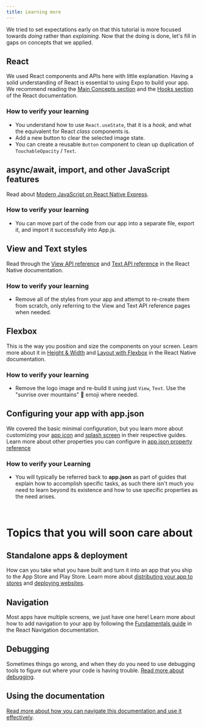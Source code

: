 ```yaml
---
title: Learning more
---
```


We tried to set expectations early on that this tutorial is more focused towards _doing_ rather than _explaining_. Now that the doing is done, let's fill in gaps on concepts that we applied.

## React

We used React components and APIs here with little explanation. Having a solid understanding of React is essential to using Expo to build your app. We recommend reading the [Main Concepts section](https://reactjs.org/docs/hello-world.html) and the [Hooks section](https://reactjs.org/docs/hooks-intro.html) of the React documentation.

<!-- TODO: replace this recommendation with the react-native tutorial when it's live -->

### How to verify your learning

- You understand how to use `React.useState`, that it is a _hook_, and what the equivalent for React _class_ components is.
- Add a new button to clear the selected image state.
- You can create a reusable `Button` component to clean up duplication of `TouchableOpacity` / `Text`.

## async/await, import, and other JavaScript features

Read about [Modern JavaScript on React Native Express](http://www.reactnativeexpress.com/modern_javascript).

### How to verify your learning

- You can move part of the code from our app into a separate file, export it, and import it successfully into App.js.

## View and Text styles

Read through the [View API reference](https://reactnative.dev/docs/view) and [Text API reference](https://reactnative.dev/docs/text) in the React Native documentation.

### How to verify your learning

- Remove all of the styles from your app and attempt to re-create them from scratch, only referring to the View and Text API reference pages when needed.

## Flexbox

This is the way you position and size the components on your screen. Learn more about it in [Height & Width](https://reactnative.dev/docs/height-and-width) and [Layout with Flexbox](https://reactnative.dev/docs/flexbox) in the React Native documentation.

### How to verify your learning

- Remove the logo image and re-build it using just `View`, `Text`. Use the "sunrise over mountains" 🌄 emoji where needed.

## Configuring your app with app.json

We covered the basic minimal configuration, but you learn more about customizing your [app icon](../guides/app-icons.md) and [splash screen](../guides/splash-screens.md) in their respective guides. Learn more about other properties you can configure in [app.json property reference](../workflow/configuration.md)

### How to verify your Learning

- You will typically be referred back to **app.json** as part of guides that explain how to accomplish specific tasks, as such there isn't much you need to learn beyond its existence and how to use specific properties as the need arises.

<br />

# Topics that you will soon care about

## Standalone apps & deployment

How can you take what you have built and turn it into an app that you ship to the App Store and Play Store. Learn more about [distributing your app to stores](../distribution/introduction.md) and [deploying websites](../distribution/publishing-websites.md).

## Navigation

Most apps have multiple screens, we just have one here! Learn more about how to add navigation to your app by following the [Fundamentals guide](https://reactnavigation.org/docs/getting-started) in the React Navigation documentation.

## Debugging

Sometimes things go wrong, and when they do you need to use debugging tools to figure out where your code is having trouble. [Read more about debugging](../workflow/debugging.md).

## Using the documentation

[Read more about how you can navigate this documentation and use it effectively](../next-steps/using-the-documentation.md).
